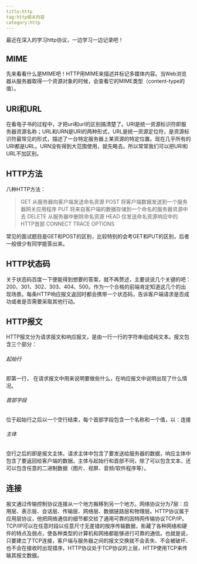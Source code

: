 ```yaml
---
title:http
tag:http相关内容
category:http
---
```


最近在深入的学习http协议，一边学习一边记录吧！

## MIME
先来看看什么是MIME吧！HTTP用MIME来描述并标记多媒体内容。当Web浏览器从服务器取得一个资源对象的时候，会查看它的MIME类型（content-type的值）。

## URI和URL
在看电子书的过程中，才把uri和url的区别搞清楚了。URI是统一资源标识符即服务器资源名称；URL和URN是URI的两种形式，URL是统一资源定位符，是资源标识符最常见的形式，描述了一台特定服务器上某资源的特定位置。现在几乎所有的URI都是URL。URN没有得到大范围使用，就先略去。所以常常我们可以把URI和URL不加区别。

## HTTP方法
   八种HTTP方法：
>GET         从服务器向客户端发送命名资源
POST        将客户端数据发送到一个服务器网关应用程序
PUT         将来自客户端的数据存储到一个命名的服务器资源中去
DELETE      从服务器中删除命名资源
HEAD        仅发送命名资源响应中的HTTP首部
CONNECT
TRACE
OPTIONS

常见的面试题目是GET和POST的区别，比较特别的会考GET和PUT的区别，后者一般很少有同学能答出来。

## HTTP状态码
关于状态码百度一下便能得到想要的答案，就不再赘述，主要说说几个关键的吧：200、301、302、303、404、500。作为一个合格的前端肯定知道这几个的出现场景。每条HTTP响应报文返回时都会携带一个状态码，告诉客户端请求是否成功或者是否需要采取其他行动。

## HTTP报文
HTTP报文分为请求报文和响应报文，是由一行一行的字符串组成纯文本。报文包含三个部分：  

###### 起始行
即第一行， 在请求报文中用来说明要做些什么，在响应报文中说明出现了什么情况。

###### 首部字段
位于起始行之后以一个空行结束，每个首部字段包含一个名称和一个值，以：连接
 
###### 主体
空行之后的即是报文主体。请求主体中包含了要发送给服务器的数据，响应主体中包含了要返回给客户端的数据。主体与起始行和首部不同，除了可以包含文本，还可以包含任意的二进制数据（图片、视屏、音频/软件程序等）。

## 连接
报文通过传输控制协议连接从一个地方搬移到另一个地方。网络协议分为7层：应用层、表示层、会话层、传输层、网络层、数据链路层和物理层。HTTP协议属于应用层协议，他把网络通信的细节都交给了通用可靠的因特网传输协议TCP/IP。TCP/IP可以在任意时段以任意尺寸无差错的按序传输数据，影藏了各种网络和硬件的特点及弱点，使各种类型的计算机和网络都能够进行可靠的通信。也就是说，只要建立了TCP连接，客户端与服务器之间的报文交换就不会丢失、不会被破坏、也不会在接收时出现错序。HTTP协议处于TCP协议的上层，HTTP使用TCP来传输其报文数据。
 

